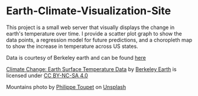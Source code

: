 # Earth-Climate-Visualization-Site
This project is a small web server that visually displays the change in earth's temperature over time. 
I provide a scatter plot graph to show the data points, a regression model for future predictions, and
a choropleth map to show the increase in temperature across US states.

Data is courtesy of Berkeley earth and can be found [here](https://www.kaggle.com/berkeleyearth/climate-change-earth-surface-temperature-data/data)


[Climate Change: Earth Surface Temperature Data](https://www.kaggle.com/berkeleyearth/climate-change-earth-surface-temperature-data/data) by [Berkeley Earth](http://berkeleyearth.org/) is licensed under [CC BY-NC-SA 4.0](https://creativecommons.org/licenses/by-nc-sa/4.0/)

Mountains photo by [Philippe Toupet](https://unsplash.com/@philippetoupet?utm_source=unsplash&utm_medium=referral&utm_content=creditCopyText) on [Unsplash](https://unsplash.com/s/photos/nature?utm_source=unsplash&utm_medium=referral&utm_content=creditCopyText)
